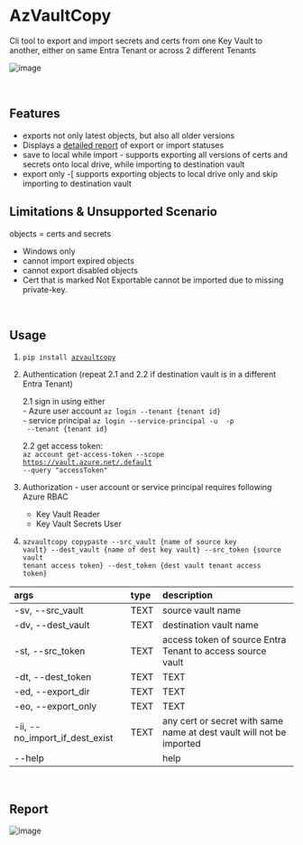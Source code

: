 # AzVaultCopy
Cli tool to export and import secrets and certs from one Key Vault to another, either on same Entra Tenant or across 2 different Tenants  

![image](https://github.com/user-attachments/assets/922299fd-5d2b-4425-ad93-5a834a69cca9)


<br >  

## Features
* exports not only latest objects, but also all older versions
* Displays a [detailed report](#report) of export or import statuses
* save to local while import - supports exporting all versions of certs and secrets onto local drive, while importing to destination vault
* export only -[ supports exporting objects to local drive only and skip importing to destination vault

## Limitations & Unsupported Scenario
objects =  certs and secrets  
* Windows only
* cannot import expired objects
* cannot export disabled objects
* Cert that is marked Not Exportable cannot be imported due to missing private-key.
<br >

## Usage  

1. <code>pip install [azvaultcopy](https://pypi.org/project/azvaultcopy/)</code>  

2. Authentication (repeat 2.1 and 2.2 if destination vault is in a different Entra Tenant)

   2.1 sign in using either  
       - Azure user account <code>az login --tenant {tenant id}</code>  
       - service principal <code>az login --service-principal -u <app-id> -p <password-or-cert> --tenant {tenant id} <tenant></code>
   
   2.2 get access token:  
   <code>az account get-access-token --scope https://vault.azure.net/.default --query "accessToken"</code>
   
4. Authorization - user account or service principal requires following Azure RBAC
    * Key Vault Reader
    * Key Vault Secrets User

3. <code>azvaultcopy copypaste --src_vault {name of source key vault} --dest_vault {name of dest key vault} --src_token {source vault tenant access token} --dest_token {dest vault tenant access token}</code> 

|args | type | description |
|:-----------------|:----|:-----------|
| -sv, --src_vault  | TEXT | source vault name |
| -dv, --dest_vault | TEXT | destination vault name |
| -st, --src_token  | TEXT | access token of source Entra Tenant to access source vault |
| -dt, --dest_token | TEXT  | TEXT | access token of destination Entra Tenant to access source vault. |
| -ed, --export_dir | TEXT  | TEXT | certs and secrets are save to this directory |
| -eo, --export_only  | TEXT  | TEXT | while importing to dest vault all certs and secrets are save to local drive, without importing to dest vault |
| -ii, --no_import_if_dest_exist | TEXT  | any cert or secret with same name at dest vault will not be imported |
| --help  |   | help |
                                  
<br >

## Report  

![image](https://github.com/user-attachments/assets/ea985de5-861e-4737-b2f2-871c02e4a040)

